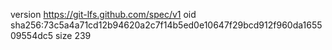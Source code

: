version https://git-lfs.github.com/spec/v1
oid sha256:73c5a4a71cd12b94620a2c7f14b5ed0e10647f29bcd912f960da165509554dc5
size 239
